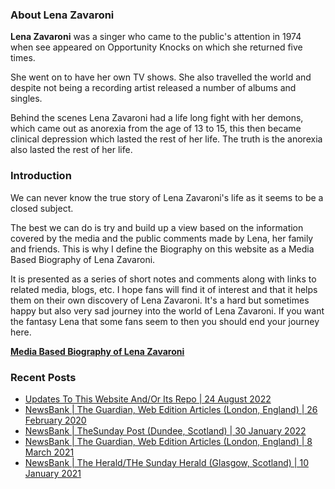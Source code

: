 ### About Lena Zavaroni

<p><strong>Lena Zavaroni</strong> was a singer who came to the public's attention in 1974 when see appeared on Opportunity Knocks on which she returned five times.</p>

<p>She went on to have her own TV shows. She also travelled the world and despite not being a recording artist released a number of albums and singles.</p>

<p>Behind the scenes Lena Zavaroni had a life long fight with her demons, which came out as anorexia from the age of 13 to 15, this then became clinical depression which lasted the rest of her life. The truth is the anorexia also lasted the rest of her life.</p>

### Introduction

<p>We can never know the true story of Lena Zavaroni's life as it seems to be a closed subject.</p>

<p>The best we can do is try and build up a view based on the information covered by the media and the public comments made by Lena, her family and friends. This is why I define the Biography on this website as a Media Based Biography of Lena Zavaroni.</p>

<p>It is presented as a series of short notes and comments along with links to related media, blogs, etc. I hope fans will find it of interest and that it helps them on their own discovery of Lena Zavaroni. It's a hard but sometimes happy but also very sad journey into the world of Lena Zavaroni. If you want the fantasy Lena that some fans seem to then you should end your journey here.</p>

<a href="https://fanzoflenazavaroni.github.io/biography/lena-zavaroni/"><strong>Media Based Biography of Lena Zavaroni</strong></a>

### Recent Posts

<!-- BLOG-POST-LIST:START -->
- [Updates To This Website And/Or Its Repo | 24 August 2022](https://fanzoflenazavaroni.github.io/2022-08-24-Website-updates/)
- [NewsBank | The Guardian, Web Edition Articles &lpar;London, England&rpar; | 26 February 2020](https://fanzoflenazavaroni.github.io/2022-02-26-Newsbank/)
- [NewsBank | TheSunday Post &lpar;Dundee, Scotland&rpar; | 30 January 2022](https://fanzoflenazavaroni.github.io/2022-01-30-Newsbank/)
- [NewsBank | The Guardian, Web Edition Articles &lpar;London, England&rpar; | 8 March 2021](https://fanzoflenazavaroni.github.io/2021-03-08-Newsbank/)
- [NewsBank | The Herald/THe Sunday Herald &lpar;Glasgow, Scotland&rpar; | 10 January 2021](https://fanzoflenazavaroni.github.io/2021-01-10-Newsbank/)
<!-- BLOG-POST-LIST:END -->
